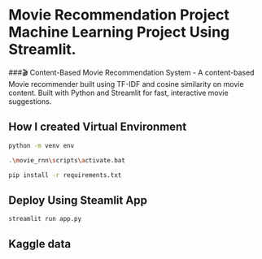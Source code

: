 # Movie Recommendation Project Machine Learning Project Using Streamlit.
###🎬 Content-Based Movie Recommendation System - A content-based Movie recommender built using TF-IDF and cosine similarity on movie content. Built with Python and Streamlit for fast, interactive movie suggestions.
## How I created Virtual Environment
```bash
python -m venv env
```
```bash
.\movie_rnn\scripts\activate.bat
```
```bash
pip install -r requirements.txt
```

## Deploy Using Steamlit App
```
streamlit run app.py
```
## Kaggle data
```bash
```
